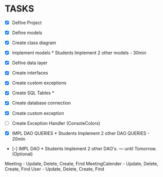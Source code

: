 # TASKS 

- [x] Define Project
- [x] Define models
- [x] Create class diagram
- [X] Implement models * Students Implement 2 other models - 30min

- [x] Define data layer
- [x] Create interfaces
- [x] Create custom exceptions

- [x] Create SQL Tables *
- [x] Create database connection
- [x] Create custom exception
- [ ] Create Exception Handler (ConsoleColors)

- [x] IMPL DAO QUERIES * Students Implement 2 other DAO QUERIES - 20min
- [-] IMPL DAO * Students Implement 2 other DAO's. — until Tomorrow. (Optional)


Meeting - Update, Delete, Create, Find
MeetingCalender - Update, Delete, Create, Find
User - Update, Delete, Create, Find